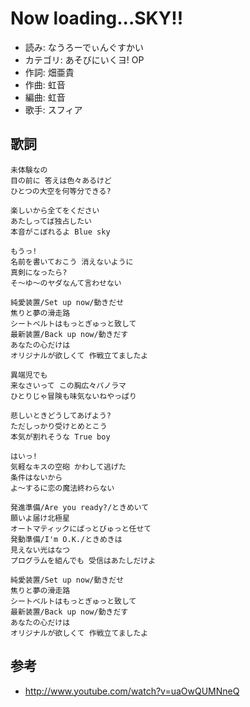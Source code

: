 Now loading...SKY!!
====================

- 読み: なうろーでぃんぐすかい
- カテゴリ: あそびにいくヨ! OP
- 作詞: 畑亜貴
- 作曲: 虹音
- 編曲: 虹音
- 歌手: スフィア


歌詞
-----

    未体験なの
    目の前に 答えは色々あるけど
    ひとつの大空を何等分できる?

    楽しいから全てをください
    あたしってば独占したい
    本音がこぼれるよ Blue sky

    もうっ!
    名前を書いておこう 消えないように
    真剣になったら?
    そ〜ゆ〜のヤダなんて言わせない

    純愛装置/Set up now/動きだせ
    焦りと夢の滑走路
    シートベルトはもっとぎゅっと致して
    最新装置/Back up now/動きだす
    あなたの心だけは
    オリジナルが欲しくて 作戦立てましたよ

    異端児でも
    来なさいって この胸広々パノラマ
    ひとりじゃ冒険も味気ないねやっぱり

    悲しいときどうしてあげよう?
    ただしっかり受けとめとこう
    本気が割れそうな True boy

    はいっ!
    気軽なキスの空砲 かわして逃げた
    条件はないから
    よ〜するに恋の魔法終わらない

    発進準備/Are you ready?/ときめいて
    願いよ届け北極星
    オートマティックにぱっとびゅっと任せて
    発動準備/I'm O.K./ときめきは
    見えない光はなつ
    プログラムを組んでも 受信はあたしだけよ

    純愛装置/Set up now/動きだせ
    焦りと夢の滑走路
    シートベルトはもっとぎゅっと致して
    最新装置/Back up now/動きだす
    あなたの心だけは
    オリジナルが欲しくて 作戦立てましたよ


参考
-----

- <http://www.youtube.com/watch?v=uaOwQUMNneQ>
